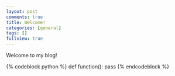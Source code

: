 ```yaml
---
layout: post
comments: true
title: Welcome!
categories: [general]
tags: []
fullview: true
---
```


Welcome to my blog!

{% codeblock python %}
def function():
    pass
{% endcodeblock %}


<a href="POST_URL#disqus_thread"></a>
